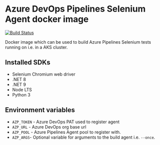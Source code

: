 # Azure DevOps Pipelines Selenium Agent docker image

[![Build Status](https://dev.azure.com/wcom/General/_apis/build/status%2FWCOM.AzurePipelines.Selenium.Agent?branchName=main)](https://dev.azure.com/wcom/General/_build/latest?definitionId=107&branchName=main)

Docker image which can be used to build Azure Pipelines Selenium tests running on i.e. in a AKS cluster.

## Installed SDKs

* Selenium Chromium web driver
* .NET 8
* .NET 9
* Node LTS
* Python 3

## Environment variables

* `AZP_TOKEN` - Azure DevOps PAT used to register agent
* `AZP_URL` - Azure DevOps org base url
* `AZP_POOL` - Azure Pipelines Agent pool to register with.
* `AZP_ARGS`- Optional variable for arguments to the build agent i.e. `--once`.
